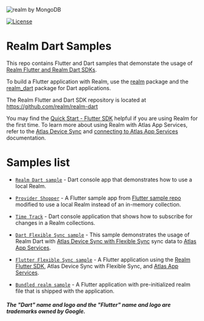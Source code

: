 <picture>
    <source srcset="./media/logo-dark.svg" media="(prefers-color-scheme: dark)" alt="realm by MongoDB">
    <img src="./media/logo.svg" alt="realm by MongoDB">
</picture>

[![License](https://img.shields.io/badge/License-Apache-blue.svg)](LICENSE)

# Realm Dart Samples

This repo contains Flutter and Dart samples that demonstate the usage of [Realm Flutter and Realm Dart SDKs](https://www.mongodb.com/docs/realm/sdk/flutter/).

To build a Flutter application with Realm, use the [realm](https://pub.dev/packages/realm) package and the [realm_dart](https://pub.dev/packages/realm_dart) package for Dart applications.

The Realm Flutter and Dart SDK repository is located at https://github.com/realm/realm-dart

You may find the [Quick Start - Flutter SDK]( https://www.mongodb.com/docs/realm/sdk/flutter/quick-start/) helpful if you are using Realm for the first time.
To learn more about using Realm with Atlas App Services, refer to the [Atlas Device Sync](https://www.mongodb.com/docs/realm/sdk/flutter/sync/) and [connecting to Atlas App Services](https://www.mongodb.com/docs/realm/sdk/flutter/app-services/) documentation.

# Samples list
* [`Realm Dart sample`](https://github.com/realm/realm-dart-samples/tree/main/realm_dart) - Dart console app that demonstrates how to use a local Realm.
* [`Provider Shopper`](https://github.com/realm/realm-dart-samples/tree/main/provider_shopper) - A Flutter sample app from [Flutter sample repo](https://github.com/flutter/samples/tree/master/provider_shopper) modified to use a local Realm instead of an in-memory collection.

* [`Time Track`](https://github.com/realm/realm-dart-samples/tree/main/time_track) - Dart console application that shows how to subscribe for changes in a Realm collections.

* [`Dart Flexible Sync sample`](https://github.com/realm/realm-dart-samples/tree/main/dart_flexible_sync) - This sample demonstrates the usage of Realm Dart with [Atlas Device Sync with Flexible Sync](https://www.mongodb.com/docs/realm/sdk/flutter/sync/) sync data to [Atlas App Services](https://www.mongodb.com/docs/atlas/app-services/).

* [`Flutter Flexible Sync sample`](https://github.com/realm/realm-dart-samples/tree/main/flutter_flexible_sync) - A Flutter application using the [Realm Flutter SDK](https://www.mongodb.com/docs/realm/sdk/flutter/), Atlas Device Sync with Flexible Sync, and [Atlas App Services](https://www.mongodb.com/docs/atlas/app-services/).

* [`Bundled realm sample`](https://github.com/realm/realm-dart-samples/tree/main/bundled_realm) - A Flutter application with pre-initialized realm file that is shipped with the application.


##### The "Dart" name and logo and the "Flutter" name and logo are trademarks owned by Google.